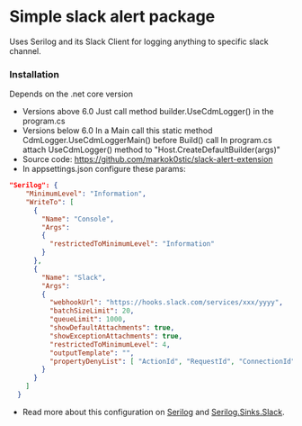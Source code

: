 # Simple slack alert package
Uses Serilog and its Slack Client for logging anything to specific slack channel.

### Installation
 Depends on the .net core version
 - Versions above 6.0
 Just call method builder.UseCdmLogger() in the program.cs
 - Versions below 6.0
 In a Main call this static method CdmLogger.UseCdmLoggerMain() before Build() call
 In program.cs attach UseCdmLogger() method to "Host.CreateDefaultBuilder(args)"
 - Source code:
https://github.com/markok0stic/slack-alert-extension
- In appsettings.json configure these params:
```JSON
"Serilog": {
    "MinimumLevel": "Information",
    "WriteTo": [
      {
        "Name": "Console",
        "Args":
        {
          "restrictedToMinimumLevel": "Information"
        }
      },
      {
        "Name": "Slack",
        "Args": 
        {
          "webhookUrl": "https://hooks.slack.com/services/xxx/yyyy",
          "batchSizeLimit": 20,
          "queueLimit": 1000,
          "showDefaultAttachments": true,
          "showExceptionAttachments": true,
          "restrictedToMinimumLevel": 4,
          "outputTemplate": "",
          "propertyDenyList": [ "ActionId", "RequestId", "ConnectionId" ]
        }
      }
    ]
  }
```
 - Read more about this configuration on [Serilog](https://serilog.net/) and [Serilog.Sinks.Slack](https://github.com/serilog-contrib/serilog-sinks-slackclient).
